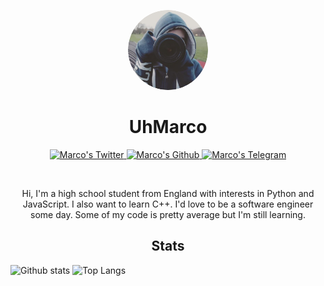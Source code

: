 <p align="center">
    <img style="border-radius: 100px" width="128" height="128" src="https://raw.githubusercontent.com/UhMarco/UhMarco/master/circle-cropped.png?size=2048">
</p>

<h1 align="center">UhMarco</h1>

<p align="center">
  <a href="https://twitter.com/NotStealthy">
    <img alt="Marco's Twitter" width="22px" src="https://cdn.jsdelivr.net/npm/simple-icons@v3/icons/twitter.svg" />
  </a>

  <a href="https://github.com/UhMarco">
    <img alt="Marco's Github" width="22px" src="https://cdn.jsdelivr.net/npm/simple-icons@v3/icons/github.svg" />
  </a>

  <a href="https://t.me/UhMarco">
    <img alt="Marco's Telegram" width="22px" src="https://cdn.jsdelivr.net/npm/simple-icons@v3/icons/telegram.svg" />
  </a>
</p>

<br/>

<p align="center">
    Hi, I'm a high school student from England with interests in Python and JavaScript. I also want to learn C++. I'd love to be a software engineer some day. Some of my code is pretty average but I'm still learning.
</p>

<h2 align="center">Stats</h2>


![Github stats](https://github-readme-stats.vercel.app/api?username=UhMarco&count_private=true&show_icons=true&include_all_commits=true&hide_title=true)
![Top Langs](https://github-readme-stats.vercel.app/api/top-langs/?username=UhMarco&layout=compact)
